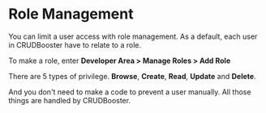 # Role Management
You can limit a user access with role management. As a default, each user in CRUDBooster have to relate to a role.

To make a role, enter **Developer Area > Manage Roles > Add Role**

There are 5 types of privilege. **Browse**, **Create**, **Read**, **Update** and **Delete**.

And you don't need to make a code to prevent a user manually. All those things are handled by CRUDBooster.